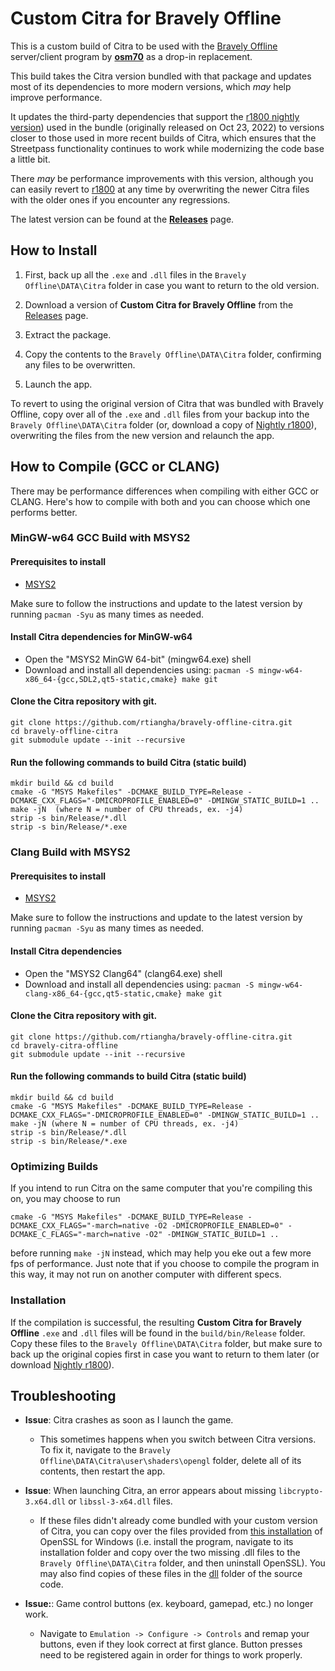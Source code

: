 # Custom Citra for Bravely Offline

This is a custom build of Citra to be used with the [Bravely Offline](https://github.com/osm70/bravely-offline) server/client program by [**osm70**](https://github.com/osm70/bravely-offline) as a drop-in replacement.

This build takes the Citra version bundled with that package and updates most of its dependencies to more modern versions, which *may* help improve performance.

It updates the third-party dependencies that support the [r1800 nightly version](https://github.com/rtiangha/bravely-offline-citra/releases/tag/r1800-2022.10.23)) used in the bundle (originally released on Oct 23, 2022) to versions closer to those used in more recent builds of Citra, which ensures that the Streetpass functionality continues to work while modernizing the code base a little bit.

There *may* be performance improvements with this version, although you can easily revert to [r1800](https://github.com/rtiangha/bravely-offline-citra/releases/tag/r1800-2022.10.23) at any time by overwriting the newer Citra files with the older ones if you encounter any regressions.

The latest version can be found at the [**Releases**](https://github.com/rtiangha/bravely-offline-citra/releases) page.

## How to Install

1. First, back up all the `.exe` and `.dll` files in the `Bravely Offline\DATA\Citra` folder in case you want to return to the old version.

2. Download a version of **Custom Citra for Bravely Offline** from the [Releases](https://github.com/rtiangha/bravely-offline-citra/releases) page.

3. Extract the package.

4. Copy the contents to the `Bravely Offline\DATA\Citra` folder, confirming any files to be overwritten.

5. Launch the app.

To revert to using the original version of Citra that was bundled with Bravely Offline, copy over all of the `.exe` and `.dll` files from your backup into the `Bravely Offline\DATA\Citra` folder  (or, download a copy of [Nightly r1800](https://github.com/rtiangha/bravely-offline-citra/releases/tag/r1800-2022.10.23)), overwriting the files from the new version and relaunch the app.

## How to Compile (GCC or CLANG)

There may be performance differences when compiling with either GCC or CLANG. Here's how to compile with both and you can choose which one performs better.

### MinGW-w64 GCC Build with MSYS2

#### Prerequisites to install

- [MSYS2](https://msys2.github.io/)

Make sure to follow the instructions and update to the latest version by running `pacman -Syu` as many times as needed.

#### Install Citra dependencies for MinGW-w64

- Open the "MSYS2 MinGW 64-bit" (mingw64.exe) shell
- Download and install all dependencies using: `pacman -S mingw-w64-x86_64-{gcc,SDL2,qt5-static,cmake} make git`

#### Clone the Citra repository with git.

```shell
git clone https://github.com/rtiangha/bravely-offline-citra.git
cd bravely-offline-citra
git submodule update --init --recursive
```

#### Run the following commands to build Citra (static build)

```shell
mkdir build && cd build
cmake -G "MSYS Makefiles" -DCMAKE_BUILD_TYPE=Release -DCMAKE_CXX_FLAGS="-DMICROPROFILE_ENABLED=0" -DMINGW_STATIC_BUILD=1 ..
make -jN  (where N = number of CPU threads, ex. -j4)
strip -s bin/Release/*.dll
strip -s bin/Release/*.exe
```

### Clang Build with MSYS2

#### Prerequisites to install

- [MSYS2](https://msys2.github.io/)

Make sure to follow the instructions and update to the latest version by running `pacman -Syu` as many times as needed.

#### Install Citra dependencies

- Open the "MSYS2 Clang64" (clang64.exe) shell
- Download and install all dependencies using: `pacman -S mingw-w64-clang-x86_64-{gcc,qt5-static,cmake} make git`

#### Clone the Citra repository with git.

```shell
git clone https://github.com/rtiangha/bravely-offline-citra.git
cd bravely-citra-offline 
git submodule update --init --recursive
```

#### Run the following commands to build Citra (static build)

```shell
mkdir build && cd build
cmake -G "MSYS Makefiles" -DCMAKE_BUILD_TYPE=Release -DCMAKE_CXX_FLAGS="-DMICROPROFILE_ENABLED=0" -DMINGW_STATIC_BUILD=1 ..
make -jN (where N = number of CPU threads, ex. -j4)
strip -s bin/Release/*.dll
strip -s bin/Release/*.exe
```

### Optimizing Builds

If you intend to run Citra on the same computer that you're compiling this on, you may choose to run

`cmake -G "MSYS Makefiles" -DCMAKE_BUILD_TYPE=Release -DCMAKE_CXX_FLAGS="-march=native -O2 -DMICROPROFILE_ENABLED=0" -DCMAKE_C_FLAGS="-march=native -O2" -DMINGW_STATIC_BUILD=1 ..`

before running `make -jN` instead, which may help you eke out a few more fps of performance. Just note that if you choose to compile the program in this way, it may not run on another computer with different specs.

### Installation

If the compilation is successful, the resulting **Custom Citra for Bravely Offline** `.exe` and `.dll` files will be found in the `build/bin/Release` folder. Copy these files to the `Bravely Offline\DATA\Citra` folder, but make sure to back up the original copies first in case you want to return to them later (or download [Nightly r1800](https://github.com/rtiangha/bravely-offline-citra/releases/tag/r1800-2022.10.23)).

## Troubleshooting

* **Issue**:  Citra crashes as soon as I launch the game.

    * This sometimes happens when you switch between Citra versions. To fix it, navigate to the `Bravely Offline\DATA\Citra\user\shaders\opengl` folder, delete all of its contents, then restart the app.

* **Issue**:  When launching Citra, an error appears about missing `libcrypto-3.x64.dll` or `libssl-3-x64.dll` files.

    * If these files didn't already come bundled with your custom version of Citra, you can copy over the files provided from [this installation](https://slproweb.com/download/Win64OpenSSL_Light-3_2_1.exe) of OpenSSL for Windows (i.e. install the program, navigate to its installation folder and copy over the two missing .dll files to the `Bravely Offline\DATA\Citra` folder, and then uninstall OpenSSL). You may also find copies of these files in the [dll](https://github.com/rtiangha/bravely-offline-citra/tree/bravely-offline/dlls) folder of the source code.
 
* **Issue:**:  Game control buttons (ex. keyboard, gamepad, etc.) no longer work.

    * Navigate to `Emulation -> Configure -> Controls` and remap your buttons, even if they look correct at first glance. Button presses need to be registered again in order for things to work properly.
